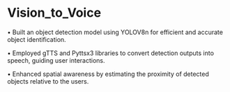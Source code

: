 # Vision_to_Voice
•	Built an object detection model using YOLOV8n for efficient and accurate object identification.


•	Employed gTTS and Pyttsx3 libraries to convert detection outputs into speech, guiding user interactions.


•	Enhanced spatial awareness by estimating the proximity of detected objects relative to the users.
